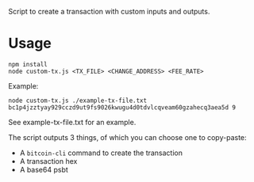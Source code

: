 Script to create a transaction with custom inputs and outputs.
# Usage

```
npm install
node custom-tx.js <TX_FILE> <CHANGE_ADDRESS> <FEE_RATE>
```
Example:
```
node custom-tx.js ./example-tx-file.txt bc1p4jzztyay929cczd9ut9fs9026kwugu4d0tdvlcqveam60gzahecq3aea5d 9
```
See example-tx-file.txt for an example.

The script outputs 3 things, of which you can choose one to copy-paste:
- A `bitcoin-cli` command to create the transaction
- A transaction hex
- A base64 psbt

